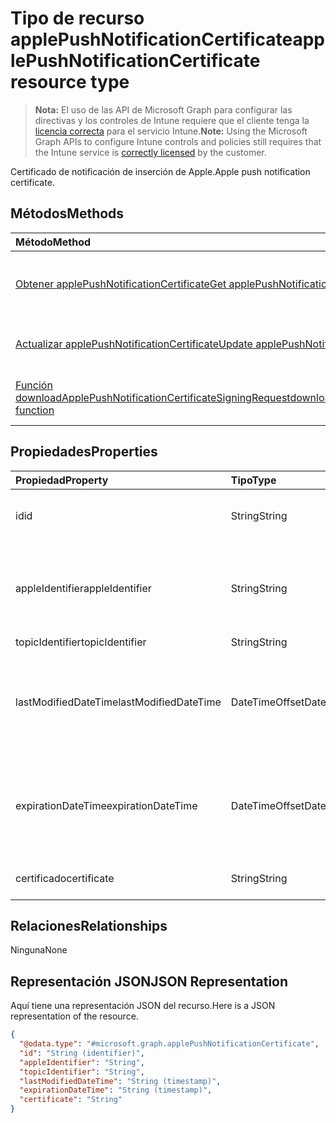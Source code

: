 # <a name="applepushnotificationcertificate-resource-type"></a><span data-ttu-id="86a97-101">Tipo de recurso applePushNotificationCertificate</span><span class="sxs-lookup"><span data-stu-id="86a97-101">applePushNotificationCertificate resource type</span></span>

> <span data-ttu-id="86a97-102">**Nota:** El uso de las API de Microsoft Graph para configurar las directivas y los controles de Intune requiere que el cliente tenga la [licencia correcta](https://go.microsoft.com/fwlink/?linkid=839381) para el servicio Intune.</span><span class="sxs-lookup"><span data-stu-id="86a97-102">**Note:** Using the Microsoft Graph APIs to configure Intune controls and policies still requires that the Intune service is [correctly licensed](https://go.microsoft.com/fwlink/?linkid=839381) by the customer.</span></span>

<span data-ttu-id="86a97-103">Certificado de notificación de inserción de Apple.</span><span class="sxs-lookup"><span data-stu-id="86a97-103">Apple push notification certificate.</span></span>
## <a name="methods"></a><span data-ttu-id="86a97-104">Métodos</span><span class="sxs-lookup"><span data-stu-id="86a97-104">Methods</span></span>
|<span data-ttu-id="86a97-105">Método</span><span class="sxs-lookup"><span data-stu-id="86a97-105">Method</span></span>|<span data-ttu-id="86a97-106">Tipo de valor devuelto</span><span class="sxs-lookup"><span data-stu-id="86a97-106">Return Type</span></span>|<span data-ttu-id="86a97-107">Descripción</span><span class="sxs-lookup"><span data-stu-id="86a97-107">Description</span></span>|
|:---|:---|:---|
|[<span data-ttu-id="86a97-108">Obtener applePushNotificationCertificate</span><span class="sxs-lookup"><span data-stu-id="86a97-108">Get applePushNotificationCertificate</span></span>](../api/intune_devices_applepushnotificationcertificate_get.md)|[<span data-ttu-id="86a97-109">applePushNotificationCertificate</span><span class="sxs-lookup"><span data-stu-id="86a97-109">applePushNotificationCertificate</span></span>](../resources/intune_devices_applepushnotificationcertificate.md)|<span data-ttu-id="86a97-110">Lea las propiedades y las relaciones del objeto [applePushNotificationCertificate](../resources/intune_devices_applepushnotificationcertificate.md).</span><span class="sxs-lookup"><span data-stu-id="86a97-110">Read properties and relationships of the [applePushNotificationCertificate](../resources/intune_devices_applepushnotificationcertificate.md) object.</span></span>|
|[<span data-ttu-id="86a97-111">Actualizar applePushNotificationCertificate</span><span class="sxs-lookup"><span data-stu-id="86a97-111">Update applePushNotificationCertificate</span></span>](../api/intune_devices_applepushnotificationcertificate_update.md)|[<span data-ttu-id="86a97-112">applePushNotificationCertificate</span><span class="sxs-lookup"><span data-stu-id="86a97-112">applePushNotificationCertificate</span></span>](../resources/intune_devices_applepushnotificationcertificate.md)|<span data-ttu-id="86a97-113">Actualice las propiedades de un objeto [applePushNotificationCertificate](../resources/intune_devices_applepushnotificationcertificate.md).</span><span class="sxs-lookup"><span data-stu-id="86a97-113">Update the properties of a [applePushNotificationCertificate](../resources/intune_devices_applepushnotificationcertificate.md) object.</span></span>|
|[<span data-ttu-id="86a97-114">Función downloadApplePushNotificationCertificateSigningRequest</span><span class="sxs-lookup"><span data-stu-id="86a97-114">downloadApplePushNotificationCertificateSigningRequest function</span></span>](../api/intune_devices_applepushnotificationcertificate_downloadapplepushnotificationcertificatesigningrequest.md)|<span data-ttu-id="86a97-115">cadena</span><span class="sxs-lookup"><span data-stu-id="86a97-115">String</span></span>|<span data-ttu-id="86a97-116">Descargar solicitud de firma de certificado de notificación de inserción de Apple</span><span class="sxs-lookup"><span data-stu-id="86a97-116">Download Apple push notification certificate signing request</span></span>|

## <a name="properties"></a><span data-ttu-id="86a97-117">Propiedades</span><span class="sxs-lookup"><span data-stu-id="86a97-117">Properties</span></span>
|<span data-ttu-id="86a97-118">Propiedad</span><span class="sxs-lookup"><span data-stu-id="86a97-118">Property</span></span>|<span data-ttu-id="86a97-119">Tipo</span><span class="sxs-lookup"><span data-stu-id="86a97-119">Type</span></span>|<span data-ttu-id="86a97-120">Descripción</span><span class="sxs-lookup"><span data-stu-id="86a97-120">Description</span></span>|
|:---|:---|:---|
|<span data-ttu-id="86a97-121">id</span><span class="sxs-lookup"><span data-stu-id="86a97-121">id</span></span>|<span data-ttu-id="86a97-122">String</span><span class="sxs-lookup"><span data-stu-id="86a97-122">String</span></span>|<span data-ttu-id="86a97-123">Identificador único del certificado</span><span class="sxs-lookup"><span data-stu-id="86a97-123">Unique Identifier for the certificate</span></span>|
|<span data-ttu-id="86a97-124">appleIdentifier</span><span class="sxs-lookup"><span data-stu-id="86a97-124">appleIdentifier</span></span>|<span data-ttu-id="86a97-125">String</span><span class="sxs-lookup"><span data-stu-id="86a97-125">String</span></span>|<span data-ttu-id="86a97-126">Id. de Apple de la cuenta que se usó para crear el certificado push MDM.</span><span class="sxs-lookup"><span data-stu-id="86a97-126">Apple Id of the account used to create the MDM push certificate.</span></span>|
|<span data-ttu-id="86a97-127">topicIdentifier</span><span class="sxs-lookup"><span data-stu-id="86a97-127">topicIdentifier</span></span>|<span data-ttu-id="86a97-128">String</span><span class="sxs-lookup"><span data-stu-id="86a97-128">String</span></span>|<span data-ttu-id="86a97-129">Id. del tema</span><span class="sxs-lookup"><span data-stu-id="86a97-129">Topic Id.</span></span>|
|<span data-ttu-id="86a97-130">lastModifiedDateTime</span><span class="sxs-lookup"><span data-stu-id="86a97-130">lastModifiedDateTime</span></span>|<span data-ttu-id="86a97-131">DateTimeOffset</span><span class="sxs-lookup"><span data-stu-id="86a97-131">DateTimeOffset</span></span>|<span data-ttu-id="86a97-132">Fecha y hora de la última modificación del certificado de notificación push de Apple.</span><span class="sxs-lookup"><span data-stu-id="86a97-132">Last modified date and time for Apple push notification certificate.</span></span>|
|<span data-ttu-id="86a97-133">expirationDateTime</span><span class="sxs-lookup"><span data-stu-id="86a97-133">expirationDateTime</span></span>|<span data-ttu-id="86a97-134">DateTimeOffset</span><span class="sxs-lookup"><span data-stu-id="86a97-134">DateTimeOffset</span></span>|<span data-ttu-id="86a97-135">Fecha y hora de la expiración del certificado de notificación push de Apple.</span><span class="sxs-lookup"><span data-stu-id="86a97-135">The expiration date and time for Apple push notification certificate.</span></span>|
|<span data-ttu-id="86a97-136">certificado</span><span class="sxs-lookup"><span data-stu-id="86a97-136">certificate</span></span>|<span data-ttu-id="86a97-137">String</span><span class="sxs-lookup"><span data-stu-id="86a97-137">String</span></span>|<span data-ttu-id="86a97-138">Todavía no documentado</span><span class="sxs-lookup"><span data-stu-id="86a97-138">Not yet documented</span></span>|

## <a name="relationships"></a><span data-ttu-id="86a97-139">Relaciones</span><span class="sxs-lookup"><span data-stu-id="86a97-139">Relationships</span></span>
<span data-ttu-id="86a97-140">Ninguna</span><span class="sxs-lookup"><span data-stu-id="86a97-140">None</span></span>
## <a name="json-representation"></a><span data-ttu-id="86a97-141">Representación JSON</span><span class="sxs-lookup"><span data-stu-id="86a97-141">JSON Representation</span></span>
<span data-ttu-id="86a97-142">Aquí tiene una representación JSON del recurso.</span><span class="sxs-lookup"><span data-stu-id="86a97-142">Here is a JSON representation of the resource.</span></span>
<!--{
  "blockType": "resource",
  "keyProperty": "id",
  "baseType": "microsoft.graph.entity",
  "@odata.type": "microsoft.graph.applePushNotificationCertificate"
}-->
``` json
{
  "@odata.type": "#microsoft.graph.applePushNotificationCertificate",
  "id": "String (identifier)",
  "appleIdentifier": "String",
  "topicIdentifier": "String",
  "lastModifiedDateTime": "String (timestamp)",
  "expirationDateTime": "String (timestamp)",
  "certificate": "String"
}
```



